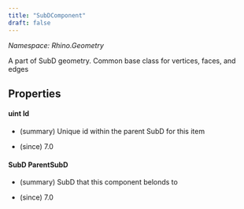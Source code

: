 ```yaml
---
title: "SubDComponent"
draft: false
---
```


*Namespace: Rhino.Geometry*

   A part of SubD geometry. Common base class for vertices, faces, and edges
   
## Properties
#### uint Id
- (summary) 
     Unique id within the parent SubD for this item
     
- (since) 7.0
#### SubD ParentSubD
- (summary) 
     SubD that this component belonds to
     
- (since) 7.0
